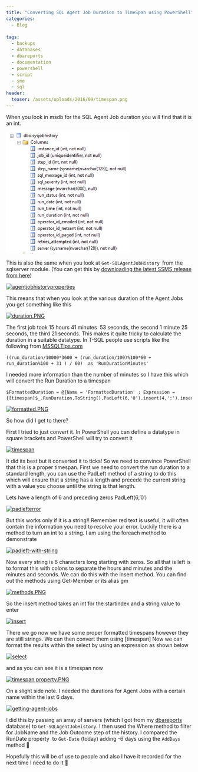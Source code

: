 ```yaml
---
title: "Converting SQL Agent Job Duration to TimeSpan using PowerShell"
categories:
  - Blog

tags:
  - backups
  - databases
  - dbareports
  - documentation
  - powershell
  - script
  - smo
  - sql
header:
  teaser: /assets/uploads/2016/09/timespan.png
---
```

When you look in msdb for the SQL Agent Job duration you will find that it is an int.

[![sysjobshistoiry](/assets/uploads/2016/09/sysjobshistoiry.png)](/assets/uploads/2016/09/sysjobshistoiry.png)

This is also the same when you look at `Get-SQLAgentJobHistory `from the sqlserver module. (You can get this by [downloading the latest SSMS release from here](https://msdn.microsoft.com/en-us/library/mt238290.aspx))

[![agentjobhistoryproperties](/assets/uploads/2016/09/agentjobhistoryproperties.png)](/assets/uploads/2016/09/agentjobhistoryproperties.png)

This means that when you look at the various duration of the Agent Jobs you get something like this

[![duration.PNG](/assets/uploads/2016/09/duration1.png)](/assets/uploads/2016/09/duration1.png)

The first job took 15 hours 41 minutes  53 seconds, the second 1 minute 25 seconds, the third 21 seconds. This makes it quite tricky to calculate the duration in a suitable datatype. In T-SQL people use scripts like the following from [MSSQLTips.com](https://www.mssqltips.com/sqlservertip/2850/querying-sql-server-agent-job-history-data/)
```
((run_duration/10000*3600 + (run_duration/100)%100*60 + run_duration%100 + 31 ) / 60)  as 'RunDurationMinutes'
```
I needed more information than the number of minutes so I have this which will convert the Run Duration to a timespan
```
$FormattedDuration = @{Name = 'FormattedDuration' ; Expression = {[timespan]$_.RunDuration.ToString().PadLeft(6,'0').insert(4,':').insert(2,':')}}
```
[![formatted.PNG](/assets/uploads/2016/09/formatted.png)](/assets/uploads/2016/09/formatted.png)

So how did I get to there?

First I tried to just convert it. In PowerShell you can define a datatype in square brackets and PowerShell will try to convert it

[![timespan](/assets/uploads/2016/09/timespan.png)](/assets/uploads/2016/09/timespan.png)

It did its best but it converted it to ticks! So we need to convince PowerShell that this is a proper timespan. First we need to convert the run duration to a standard length, you can use the PadLeft method of a string to do this which will ensure that a string has a length and precede the current string with a value you choose until the string is that length.

Lets have a length of 6 and preceding zeros PadLeft(6,’0′)

[![padlefterror](/assets/uploads/2016/09/padlefterror.png)](/assets/uploads/2016/09/padlefterror.png)

But this works only if it is a string!! Remember red text is useful, it will often contain the information you need to resolve your error. Luckily there is a method to turn an int to a string. I am using the foreach method to demonstrate

[![padleft-with-string](/assets/uploads/2016/09/padleft-with-string.png)](/assets/uploads/2016/09/padleft-with-string.png)

Now every string is 6 characters long starting with zeros. So all that is left is to format this with colons to separate the hours and minutes and the minutes and seconds. We can do this with the insert method. You can find out the methods using Get-Member or its alias gm

[![methods.PNG](/assets/uploads/2016/09/methods.png)](/assets/uploads/2016/09/methods.png)

So the insert method takes an int for the startindex and a string value to enter

[![insert](/assets/uploads/2016/09/insert.png)](/assets/uploads/2016/09/insert.png)

There we go now we have some proper formatted timespans however they are still strings. We can then convert them using [timespan] Now we can format the results within the select by using an expression as shown below

[![select](/assets/uploads/2016/09/select.png)](/assets/uploads/2016/09/select.png)

and as you can see it is a timespan now

[![timespan property.PNG](/assets/uploads/2016/09/timespan-property.png)](/assets/uploads/2016/09/timespan-property.png)

On a slight side note. I needed the durations for Agent Jobs with a certain name within the last 6 days.

[![getting-agent-jobs](/assets/uploads/2016/09/getting-agent-jobs1.png)](/assets/uploads/2016/09/getting-agent-jobs1.png)

I did this by passing an array of servers (which I got from my [dbareports](https://dbareports.io) database) to `Get-SQLAgentJobHistory`. I then used the Where method to filter for JobName and the Job Outcome step of the history. I compared the RunDate property  to `Get-Date` (today) adding -6 days using the `AddDays` method 🙂

Hopefully this will be of use to people and also I have it recorded for the next time I need to do it 🙂
